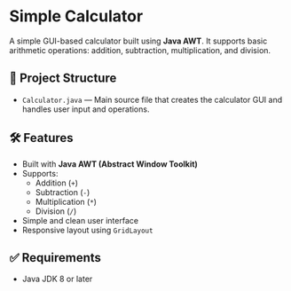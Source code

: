 # Simple Calculator

A simple GUI-based calculator built using **Java AWT**. It supports basic arithmetic operations: addition, subtraction, multiplication, and division.

## 📁 Project Structure

- `Calculator.java` — Main source file that creates the calculator GUI and handles user input and operations.

## 🛠 Features

- Built with **Java AWT (Abstract Window Toolkit)**
- Supports:
  - Addition (`+`)
  - Subtraction (`-`)
  - Multiplication (`*`)
  - Division (`/`)
- Simple and clean user interface
- Responsive layout using `GridLayout`

## ✅ Requirements

- Java JDK 8 or later
